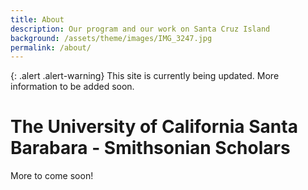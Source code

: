```yaml
---
title: About
description: Our program and our work on Santa Cruz Island
background: /assets/theme/images/IMG_3247.jpg
permalink: /about/
---
```


{: .alert .alert-warning}
This site is currently being updated. More information to be added soon.

# The University of California Santa Barabara - Smithsonian Scholars

More to come soon!
